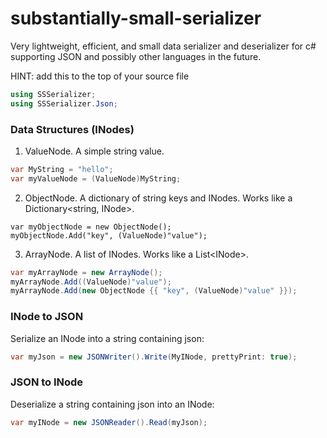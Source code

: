 # substantially-small-serializer
Very lightweight, efficient, and small data serializer and deserializer for c# supporting JSON and possibly other languages in the future.

HINT: add this to the top of your source file
```cs
using SSSerializer;
using SSSerializer.Json;
```

### Data Structures (INodes)

1. ValueNode.
A simple string value.
```cs
var MyString = "hello";
var myValueNode = (ValueNode)MyString;
```

2. ObjectNode.
A dictionary of string keys and INodes.
Works like a Dictionary<string, INode>.
```
var myObjectNode = new ObjectNode();
myObjectNode.Add("key", (ValueNode)"value");
```

3. ArrayNode.
A list of INodes.
Works like a List\<INode>.
```cs
var myArrayNode = new ArrayNode();
myArrayNode.Add((ValueNode)"value");
myArrayNode.Add(new ObjectNode {{ "key", (ValueNode)"value" }});
```

### INode to JSON
Serialize an INode into a string containing json:
```cs
var myJson = new JSONWriter().Write(MyINode, prettyPrint: true);
```

### JSON to INode
Deserialize a string containing json into an INode:
```cs
var myINode = new JSONReader().Read(myJson);
```
